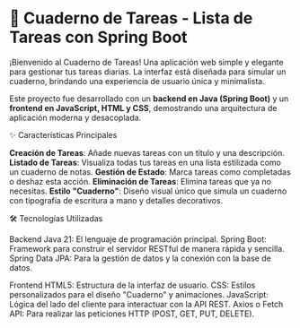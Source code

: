 # 📝 Cuaderno de Tareas - Lista de Tareas con Spring Boot

¡Bienvenido al Cuaderno de Tareas! Una aplicación web simple y elegante para gestionar tus tareas diarias. La interfaz está diseñada para simular un cuaderno, brindando una experiencia de usuario única y minimalista.

Este proyecto fue desarrollado con un **backend en Java (Spring Boot)** y un **frontend en JavaScript, HTML y CSS**, demostrando una arquitectura de aplicación moderna y desacoplada.


✨ Características Principales

**Creación de Tareas**: Añade nuevas tareas con un título y una descripción.
**Listado de Tareas**: Visualiza todas tus tareas en una lista estilizada como un cuaderno de notas.
**Gestión de Estado**: Marca tareas como completadas o deshaz esta acción.
**Eliminación de Tareas**: Elimina tareas que ya no necesitas.
**Estilo "Cuaderno"**: Diseño visual único que simula un cuaderno con tipografía de escritura a mano y detalles decorativos.


🛠️ Tecnologías Utilizadas

Backend
Java 21: El lenguaje de programación principal.
Spring Boot: Framework para construir el servidor RESTful de manera rápida y sencilla.
Spring Data JPA: Para la gestión de datos y la conexión con la base de datos.

Frontend
HTML5: Estructura de la interfaz de usuario.
CSS: Estilos personalizados para el diseño "Cuaderno" y animaciones.
JavaScript: Lógica del lado del cliente para interactuar con la API REST.
Axios o Fetch API: Para realizar las peticiones HTTP (POST, GET, PUT, DELETE).
